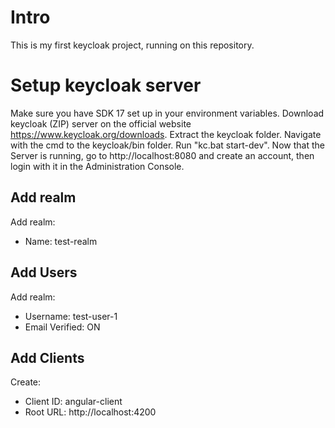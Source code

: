 # Intro
This is my first keycloak project, running on this repository.

# Setup keycloak server
Make sure you have SDK 17 set up in your environment variables.
Download keycloak (ZIP) server on the official website https://www.keycloak.org/downloads.
Extract the keycloak folder. Navigate with the cmd to the keycloak/bin folder. Run "kc.bat start-dev".
Now that the Server is running, go to http://localhost:8080 and create an account, then login with it in the Administration Console.
## Add realm
Add realm: 
- Name: test-realm
## Add Users
Add realm: 
- Username: test-user-1
- Email Verified: ON
## Add Clients
Create: 
- Client ID: angular-client
- Root URL: http://localhost:4200





